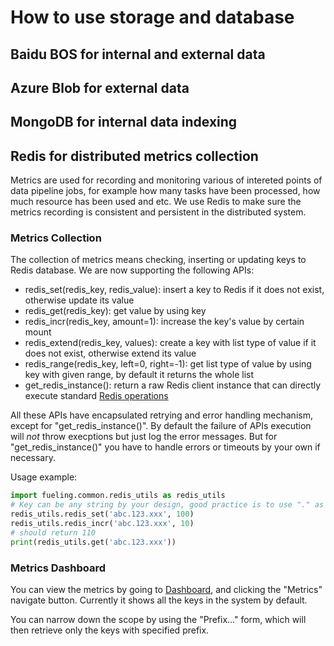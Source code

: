 # How to use storage and database

## Baidu BOS for internal and external data

## Azure Blob for external data

## MongoDB for internal data indexing

## Redis for distributed metrics collection

Metrics are used for recording and monitoring various of intereted points of data pipeline jobs, for example how many tasks have been processed, how much resource has been used and etc.  We use Redis to make sure the metrics recording is consistent and persistent in the distributed system.

### Metrics Collection

The collection of metrics means checking, inserting or updating keys to Redis database.  We are now supporting the following APIs:
* redis_set(redis_key, redis_value): insert a key to Redis if it does not exist, otherwise update its value
* redis_get(redis_key): get value by using key
* redis_incr(redis_key, amount=1): increase the key's value by certain mount
* redis_extend(redis_key, values): create a key with list type of value if it does not exist, otherwise extend its value
* redis_range(redis_key, left=0, right=-1): get list type of value by using key with given range, by default it returns the whole list
* get_redis_instance(): return a raw Redis client instance that can directly execute standard [Redis operations](https://redis-py.readthedocs.io/en/latest/)

All these APIs have encapsulated retrying and error handling mechanism, except for "get_redis_instance()".  By default the failure of APIs execution will *not* throw execptions but just log the error messages.  But for "get_redis_instance()" you have to handle errors or timeouts by your own if necessary. 

Usage example: 

```python
import fueling.common.redis_utils as redis_utils
# Key can be any string by your design, good practice is to use "." as the separator
redis_utils.redis_set('abc.123.xxx', 100)
redis_utils.redis_incr('abc.123.xxx', 10)
# should return 110
print(redis_utils.get('abc.123.xxx'))
```

### Metrics Dashboard

You can view the metrics by going to [Dashboard](http://usa-data.baidu.com), and clicking the "Metrics" navigate button.  Currently it shows all the keys in the system by default.

You can narrow down the scope by using the "Prefix..." form, which will then retrieve only the keys with specified prefix.
